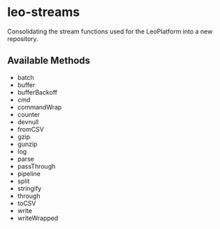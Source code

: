 # leo-streams
Consolidating the stream functions used for the LeoPlatform into a new repository.

## Available Methods
 * batch
 * buffer
 * bufferBackoff
 * cmd
 * commandWrap
 * counter
 * devnull
 * fromCSV
 * gzip
 * gunzip
 * log
 * parse
 * passThrough
 * pipeline
 * split
 * stringify
 * through
 * toCSV
 * write
 * writeWrapped
